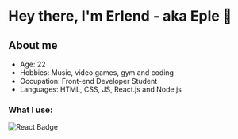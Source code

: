 # Hey there, I'm Erlend - aka Eple 👋

## About me
- Age: 22
- Hobbies: Music, video games, gym and coding
- Occupation: Front-end Developer Student
- Languages: HTML, CSS, JS, React.js and Node.js

### What I use: 
<div id="badges">
    <img src="https://img.shields.io/badge/React-blue?style=for-the-badge&logo=react&logoColor=white" alt="React Badge"/>
</div>
